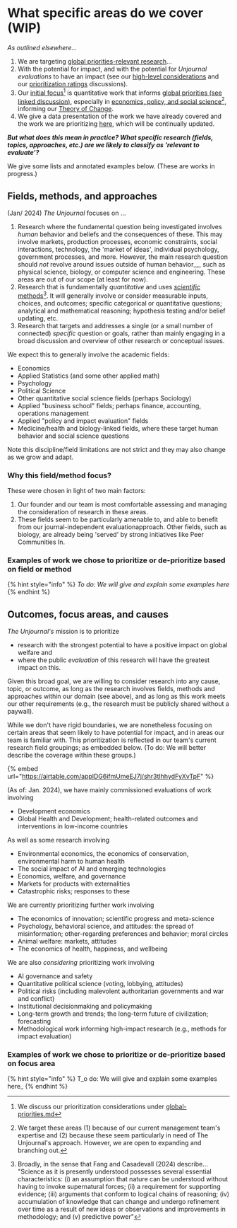 # What specific areas do we cover (WIP)

_As outlined elsewhere..._

1. We are targeting [global priorities-relevant research](../../the-field-and-ea-gp-research.md)...
2. With the potential for impact, and with the potential for _Unjournal_ _evaluations_ to have an impact (see our [high-level considerations](what-research-to-target.md#high-level-considerations-for-prioritizing-research) and our [prioritization ratings](process-prioritizing-research-wip/prioritization-ratings-discussion.md) discussions).
3. Our [initial focus](#user-content-fn-1)[^1] is quantitative work that informs [global priorities (see linked discussion)](../../the-field-and-ea-gp-research.md), especially in [economics, policy, and social science](#user-content-fn-2)[^2], informing our [Theory of Change](../../benefits-and-features/global-priorities-theory-of-change/).
4. We give a data presentation of the work we have already covered and the work we are prioritizing [here](https://unjournal.github.io/unjournaldata/chapters/evaluation\_data\_analysis.html), which will be continually updated.

_**But what does this mean in practice? What specific research (fields, topics, approaches, etc.) are we likely to classify as 'relevant to evaluate'?**_

We give some lists and annotated examples below. (These are works in progress.)

## Fields, methods, and approaches

(Jan/ 2024) _The Unjournal_ focuses on ...&#x20;

1. Research where the fundamental question being investigated involves _human_ behavior and beliefs and the consequences of these. This may involve markets, production processes, economic constraints, social interactions, technology, the 'market of ideas', individual psychology, government processes, and more. However, the main research question should _not_ revolve around issues outside of human behavior_,_ such as physical science, biology, or computer science and engineering. These areas are out of our scope (at least for now). &#x20;
2. Research that is fundamentally _quantitative_ and uses [_scientific_ methods](#user-content-fn-3)[^3]. It will generally involve or consider measurable inputs, choices, and outcomes; specific categorical or quantitative questions; analytical and mathematical reasoning; hypothesis testing and/or belief updating, etc.&#x20;
3. Research that targets and addresses a single (or a small number of connected) _specific_ question or goals,  rather than mainly engaging in a broad discussion and overview of other research or conceptual issues.

We expect this to generally involve the academic fields:

* Economics
* Applied Statistics (and some other applied math)
* Psychology&#x20;
* Political Science
* Other quantitative social science fields (perhaps Sociology)
* Applied "business school" fields;  perhaps finance, accounting, operations management
* Applied "policy and impact evaluation" fields&#x20;
* Medicine/health and biology-linked fields, where these target human behavior and social science questions

&#x20;Note this discipline/field limitations are not strict and they may also change as we grow and adapt.&#x20;

### Why this field/method focus?

These were chosen in light of two main factors:

1. Our founder and our team is most comfortable assessing and managing the consideration of research in these areas.
2. These fields seem to be particularly amenable to, and able to benefit from our journal-independent evaluationapproach. Other fields, such as biology, are already being 'served' by strong initiatives like Peer Communities In.

### Examples of work we chose to prioritize or de-prioritize based on field or method

{% hint style="info" %}
&#x20;_To do: We will give and explain some examples here_
{% endhint %}



## Outcomes, focus areas, and causes

_The Unjournal's_ mission is to prioritize&#x20;

* research with the strongest potential to have a positive impact on global welfare and
* where the public _evaluation_ of this research will have the greatest impact on this.&#x20;

Given this broad goal, we are willing to consider research into any cause, topic, or outcome, as long as the research involves fields, methods and approaches within our domain (see above), and as long as this work meets our other requirements (e.g., the research must be publicly shared without a paywall).&#x20;

While we don't have rigid boundaries, we are nonetheless focusing on certain areas that seem likely to have potential for impact, and in areas our team is familiar with. This prioritization is reflected in our team's current research field groupings; as embedded below.  (To do: We will better describe the coverage within these groups.)

{% embed url="https://airtable.com/applDG6ifmUmeEJ7j/shr3tIhhydFyXvTpF" %}

(As of: Jan. 2024), we have mainly commissioned evaluations of work involving&#x20;

* Development economics
* Global Health and Development; health-related outcomes and interventions in low-income countries&#x20;

As well as some research involving

* Environmental economics, the economics of conservation, environmental harm to human health&#x20;
* The social impact of AI and emerging technologies&#x20;
* Economics, welfare, and governance
* Markets for products with externalities
* Catastrophic risks;  responses to these



We are currently prioritizing further work involving&#x20;

* The economics of innovation; scientific progress and meta-science&#x20;
* Psychology, behavioral science, and attitudes: the spread of misinformation; other-regarding preferences and behavior; moral circles
* Animal welfare: markets, attitudes
* The economics of health, happiness, and wellbeing



We are also _considering_ prioritizing work involving

* AI governance and safety&#x20;
* Quantitative political science (voting, lobbying, attitudes)&#x20;
* Political risks (including malevolent authoritarian governments and war and conflict)&#x20;
* Institutional decisionmaking and policymaking
* Long-term growth and trends; the long-term future of civilization; forecasting
* Methodological work informing high-impact research (e.g., methods for impact evaluation)



### Examples of work we chose to prioritize or de-prioritize based on focus area

{% hint style="info" %}
T_o do: We will give and explain some examples here_
{% endhint %}

[^1]: We discuss our prioritization considerations under [global-priorities.md](../../faq-interaction/global-priorities.md "mention")

[^2]: We target these areas (1) because of our current management team's expertise and (2) because these seem particularly in need of The Unjournal's approach. However, we are open to expanding and branching out.



[^3]: Broadly, in the sense that Fang and Casadevall (2024) describe... "Science as it is presently understood possesses several essential characteristics: (i) an assumption that nature can be understood without having to invoke supernatural forces; (ii) a requirement for supporting evidence; (iii) arguments that conform to logical chains of reasoning; (iv) accumulation of knowledge that can change and undergo refinement over time as a result of new ideas or observations and improvements in methodology; and (v) predictive power"

